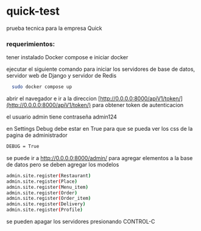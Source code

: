 # quick-test
prueba tecnica para la empresa Quick

### requerimientos:
tener instalado Docker compose e iniciar docker

ejecutar el siguiente comando para iniciar los servidores de base de datos, servidor web de Django y servidor de Redis

```bash
  sudo docker compose up
```

abrir el navegador e ir a la direccion [http://0.0.0.0:8000/apiV1/token/](http://0.0.0.0:8000/apiV1/token/) para obtener token de autenticacion

el usuario admin tiene contraseña admin124

en Settings Debug debe estar en True para que se pueda ver los css de la pagina de administrador
```bash
DEBUG = True
```

se puede ir a http://0.0.0.0:8000/admin/ para agregar elementos a la base de datos pero se deben agregar los modelos 
```bash
admin.site.register(Restaurant)
admin.site.register(Place)
admin.site.register(Menu_item)
admin.site.register(Order)
admin.site.register(Order_item)
admin.site.register(Delivery)
admin.site.register(Profile)
```

se pueden apagar los servidores presionando  CONTROL-C
